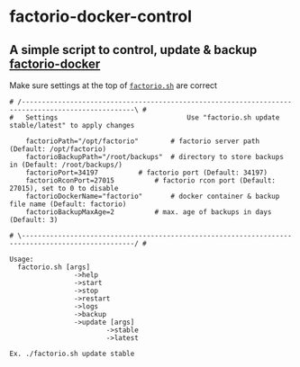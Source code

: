 # factorio-docker-control
## A simple script to control, update & backup [factorio-docker](https://github.com/factoriotools/factorio-docker)

Make sure settings at the top of [`factorio.sh`](factorio.sh) are correct
```
# /--------------------------------------------------------------------------------------------------\ #
#	Settings                                Use "factorio.sh update stable/latest" to apply changes

	factorioPath="/opt/factorio"		# factorio server path (Default: /opt/factorio)
	factorioBackupPath="/root/backups"	# directory to store backups in (Default: /root/backups/)
	factorioPort=34197			# factorio port (Default: 34197)
	factorioRconPort=27015			# factorio rcon port (Default: 27015), set to 0 to disable
	factorioDockerName="factorio"		# docker container & backup file name (Default: factorio)
	factorioBackupMaxAge=2			# max. age of backups in days (Default: 3)

# \--------------------------------------------------------------------------------------------------/ #
```

```
Usage:
  factorio.sh [args]
                ->help
                ->start
                ->stop
                ->restart
                ->logs
                ->backup
                ->update [args]
                        ->stable
                        ->latest

Ex. ./factorio.sh update stable
```
